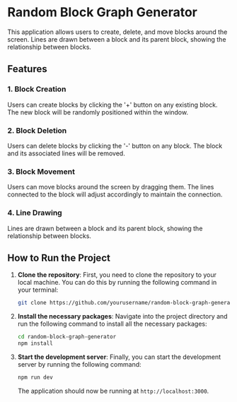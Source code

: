 # Random Block Graph Generator

This application allows users to create, delete, and move blocks around the screen. Lines are drawn between a block and its parent block, showing the relationship between blocks.

## Features

### 1. Block Creation

Users can create blocks by clicking the '+' button on any existing block. The new block will be randomly positioned within the window.

### 2. Block Deletion

Users can delete blocks by clicking the '-' button on any block. The block and its associated lines will be removed.

### 3. Block Movement

Users can move blocks around the screen by dragging them. The lines connected to the block will adjust accordingly to maintain the connection.

### 4. Line Drawing

Lines are drawn between a block and its parent block, showing the relationship between blocks.

## How to Run the Project

1. **Clone the repository**: First, you need to clone the repository to your local machine. You can do this by running the following command in your terminal:

   ```bash
   git clone https://github.com/yourusername/random-block-graph-generator.git
   ```

2. **Install the necessary packages**: Navigate into the project directory and run the following command to install all the necessary packages:

   ```bash
   cd random-block-graph-generator
   npm install
   ```

3. **Start the development server**: Finally, you can start the development server by running the following command:

   ```bash
   npm run dev
   ```

   The application should now be running at `http://localhost:3000`.
